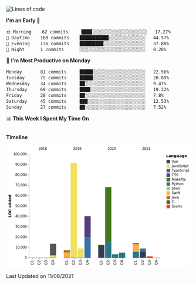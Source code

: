 <!--START_SECTION:waka-->
![Lines of code](https://img.shields.io/badge/From%20Hello%20World%20I%27ve%20Written-274200%20lines%20of%20code-blue)

**I'm an Early 🐤** 

```text
🌞 Morning    62 commits     ████░░░░░░░░░░░░░░░░░░░░░   17.27% 
🌆 Daytime    160 commits    ███████████░░░░░░░░░░░░░░   44.57% 
🌃 Evening    136 commits    █████████░░░░░░░░░░░░░░░░   37.88% 
🌙 Night      1 commits      ░░░░░░░░░░░░░░░░░░░░░░░░░   0.28%

```
📅 **I'm Most Productive on Monday** 

```text
Monday       81 commits     █████░░░░░░░░░░░░░░░░░░░░   22.56% 
Tuesday      75 commits     █████░░░░░░░░░░░░░░░░░░░░   20.89% 
Wednesday    34 commits     ██░░░░░░░░░░░░░░░░░░░░░░░   9.47% 
Thursday     69 commits     ████░░░░░░░░░░░░░░░░░░░░░   19.22% 
Friday       28 commits     ██░░░░░░░░░░░░░░░░░░░░░░░   7.8% 
Saturday     45 commits     ███░░░░░░░░░░░░░░░░░░░░░░   12.53% 
Sunday       27 commits     ██░░░░░░░░░░░░░░░░░░░░░░░   7.52%

```


📊 **This Week I Spent My Time On** 

```text
```

**Timeline**

![Chart not found](https://raw.githubusercontent.com/johann-lr/johann-lr/master/charts/bar_graph.png) 


 Last Updated on 11/08/2021
<!--END_SECTION:waka-->
